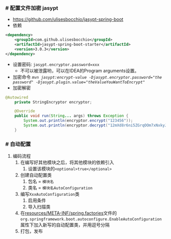 ### # 配置文件加密 jasypt
* https://github.com/ulisesbocchio/jasypt-spring-boot
* 依赖
```xml
<dependency>
    <groupId>com.github.ulisesbocchio</groupId>
    <artifactId>jasypt-spring-boot-starter</artifactId>
    <version>3.0.3</version>
</dependency>
```
* 设置密码: `jasypt.encryptor.password=xxx`
    * 不可以被泄露哟，可以在IDEA的Program arguments设置。
* 加密命令 *`mvn jasypt:encrypt-value -Djasypt.encryptor.password="the password" -Djasypt.plugin.value="theValueYouWantToEncrypt"`*
* 加密解密
```java
@Autowired
    private StringEncryptor encryptor;

    @Override
    public void run(String... args) throws Exception {
        System.out.println(encryptor.encrypt("123456"));
        System.out.println(encryptor.decrypt("12mXd8r6ni5ZGrqOOm7xNxkyJJImJzysOjY6JqZo2Ouj2Hf/Azlpzdf1BW+Rczl0t63UCeoS1yVZe3v3DLiQIA=="));
    }
```

### # 自动配置
1. 编码流程
    1. 在编写好其他模块之后，将其他模块的依赖引入
        1. 设置该模块的`<optional>true</optional>`
    1. 创建自动配置类
        1. 包名 = `模块名`
        2. 类名 = `模块名AutoConfiguration`
    2. 编写`XxxAutoConfiguration`类
        1. 启用条件
        2. 导入扫描类
    3. 在[resources/META-INF/spring.factories](resources/META-INF/spring.factories)文件的`org.springframework.boot.autoconfigure.EnableAutoConfiguration`属性下加入新写的自动配置类，并用逗号分隔
    4. 打包，发布
        

